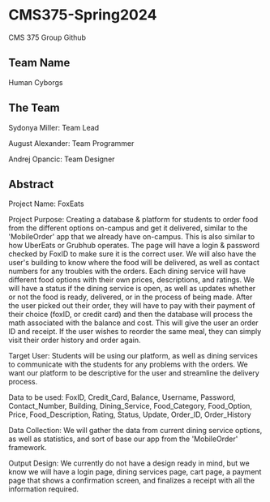 # CMS375-Spring2024
CMS 375 Group Github


## Team Name
Human Cyborgs


## The Team
Sydonya Miller: Team Lead

August Alexander: Team Programmer

Andrej Opancic: Team Designer



## Abstract
Project Name: FoxEats

Project Purpose: Creating a database & platform for students to order food from the different options on-campus and get it delivered, similar to the 'MobileOrder' app that we already have on-campus. This is also similar to how UberEats or Grubhub operates. The page will have a login & password checked by FoxID to make sure it is the correct user. We will also have the user's building to know where the food will be delivered, as well as contact numbers for any troubles with the orders. Each dining service will have different food options with their own prices, descriptions, and ratings. We will have a status if the dining service is open, as well as updates whether or not the food is ready, delivered, or in the process of being made. After the user picked out their order, they will have to pay with their payment of their choice (foxID, or credit card) and then the database will process the math associated with the balance and cost. This will give the user an order ID and receipt. If the user wishes to reorder the same meal, they can simply visit their order history and order again.

Target User: Students will be using our platform, as well as dining services to communicate with the students for any problems with the orders. We want our platform to be descriptive for the user and streamline the delivery process.

Data to be used: FoxID, Credit_Card, Balance, Username, Password, Contact_Number, Building, Dining_Service, Food_Category, Food_Option, Price, Food_Description, Rating, Status, Update, Order_ID, Order_History

Data Collection: We will gather the data from current dining service options, as well as statistics, and sort of base our app from the 'MobileOrder' framework.

Output Design: We currently do not have a design ready in mind, but we know we will have a login page, dining services page, cart page, a payment page that shows a confirmation screen, and finalizes a receipt with all the information required. 
